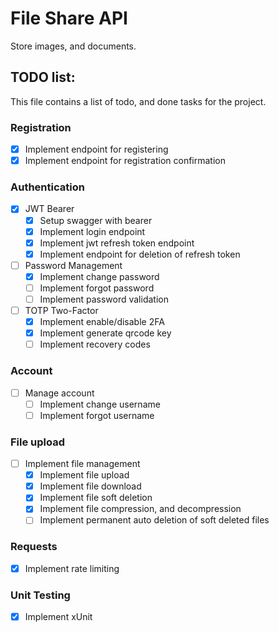 # File Share API
Store images, and documents.

## TODO list:
This file contains a list of todo, and done tasks for the project.

### Registration
- [x] Implement endpoint for registering
- [x] Implement endpoint for registration confirmation 

### Authentication
- [x] JWT Bearer
    - [x] Setup swagger with bearer
    - [x] Implement login endpoint
    - [x] Implement jwt refresh token endpoint
    - [x] Implement endpoint for deletion of refresh token

- [ ] Password Management
    - [x] Implement change password
    - [ ] Implement forgot password
	- [ ] Implement password validation

- [ ] TOTP Two-Factor
    - [x] Implement enable/disable 2FA
	- [x] Implement generate qrcode key 
	- [ ] Implement recovery codes

### Account
- [ ] Manage account
    - [ ] Implement change username
    - [ ] Implement forgot username

### File upload
- [ ] Implement file management
    - [x] Implement file upload
    - [x] Implement file download
    - [x] Implement file soft deletion
	- [x] Implement file compression, and decompression
    - [ ] Implement permanent auto deletion of soft deleted files

### Requests
- [x] Implement rate limiting

### Unit Testing
- [x] Implement xUnit